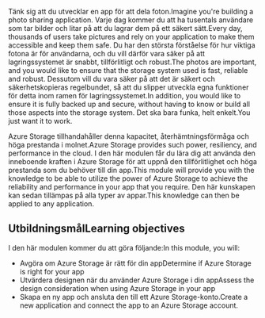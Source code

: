<span data-ttu-id="bb0d2-101">Tänk sig att du utvecklar en app för att dela foton.</span><span class="sxs-lookup"><span data-stu-id="bb0d2-101">Imagine you're building a photo sharing application.</span></span> <span data-ttu-id="bb0d2-102">Varje dag kommer du att ha tusentals användare som tar bilder och litar på att du lagrar dem på ett säkert sätt.</span><span class="sxs-lookup"><span data-stu-id="bb0d2-102">Every day, thousands of users take pictures and rely on your application to make them accessible and keep them safe.</span></span> <span data-ttu-id="bb0d2-103">Du har den största förståelse för hur viktiga fotona är för användarna, och du vill därför vara säker på att lagringssystemet är snabbt, tillförlitligt och robust.</span><span class="sxs-lookup"><span data-stu-id="bb0d2-103">The photos are important, and you would like to ensure that the storage system used is fast, reliable and robust.</span></span> <span data-ttu-id="bb0d2-104">Dessutom vill du vara säker på att det är säkert och säkerhetskopieras regelbundet, så att du slipper utveckla egna funktioner för detta inom ramen för lagringssystemet.</span><span class="sxs-lookup"><span data-stu-id="bb0d2-104">In addition, you would like to ensure it is fully backed up and secure, without having to know or build all those aspects into the storage system.</span></span> <span data-ttu-id="bb0d2-105">Det ska bara funka, helt enkelt.</span><span class="sxs-lookup"><span data-stu-id="bb0d2-105">You just want it to work.</span></span>

<span data-ttu-id="bb0d2-106">Azure Storage tillhandahåller denna kapacitet, återhämtningsförmåga och höga prestanda i molnet.</span><span class="sxs-lookup"><span data-stu-id="bb0d2-106">Azure Storage provides such power, resiliency, and performance in the cloud.</span></span> <span data-ttu-id="bb0d2-107">I den här modulen får du lära dig att använda den inneboende kraften i Azure Storage för att uppnå den tillförlitlighet och höga prestanda som du behöver till din app.</span><span class="sxs-lookup"><span data-stu-id="bb0d2-107">This module will provide you with the knowledge to be able to utilize the power of Azure Storage to achieve the reliability and performance in your app that you require.</span></span> <span data-ttu-id="bb0d2-108">Den här kunskapen kan sedan tillämpas på alla typer av appar.</span><span class="sxs-lookup"><span data-stu-id="bb0d2-108">This knowledge can then be applied to any application.</span></span>

## <a name="learning-objectives"></a><span data-ttu-id="bb0d2-109">Utbildningsmål</span><span class="sxs-lookup"><span data-stu-id="bb0d2-109">Learning objectives</span></span>
<span data-ttu-id="bb0d2-110">I den här modulen kommer du att göra följande:</span><span class="sxs-lookup"><span data-stu-id="bb0d2-110">In this module, you will:</span></span>

- <span data-ttu-id="bb0d2-111">Avgöra om Azure Storage är rätt för din app</span><span class="sxs-lookup"><span data-stu-id="bb0d2-111">Determine if Azure Storage is right for your app</span></span>
- <span data-ttu-id="bb0d2-112">Utvärdera designen när du använder Azure Storage i din app</span><span class="sxs-lookup"><span data-stu-id="bb0d2-112">Assess the design consideration when using Azure Storage in your app</span></span>
- <span data-ttu-id="bb0d2-113">Skapa en ny app och ansluta den till ett Azure Storage-konto.</span><span class="sxs-lookup"><span data-stu-id="bb0d2-113">Create a new application and connect the app to an Azure Storage account.</span></span>
